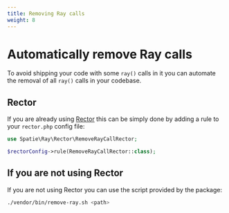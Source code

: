 ```yaml
---
title: Removing Ray calls
weight: 8
---
```


# Automatically remove Ray calls

To avoid shipping your code with some `ray()` calls in it you can automate the removal of all `ray()` calls in your codebase.

## Rector
If you are already using [Rector](https://getrector.com/) this can be simply done by adding a rule to your `rector.php` config file:

```php
use Spatie\Ray\Rector\RemoveRayCallRector;

$rectorConfig->rule(RemoveRayCallRector::class);
```

## If you are not using Rector
If you are not using Rector you can use the script provided by the package:

```bash
./vendor/bin/remove-ray.sh <path>
```

